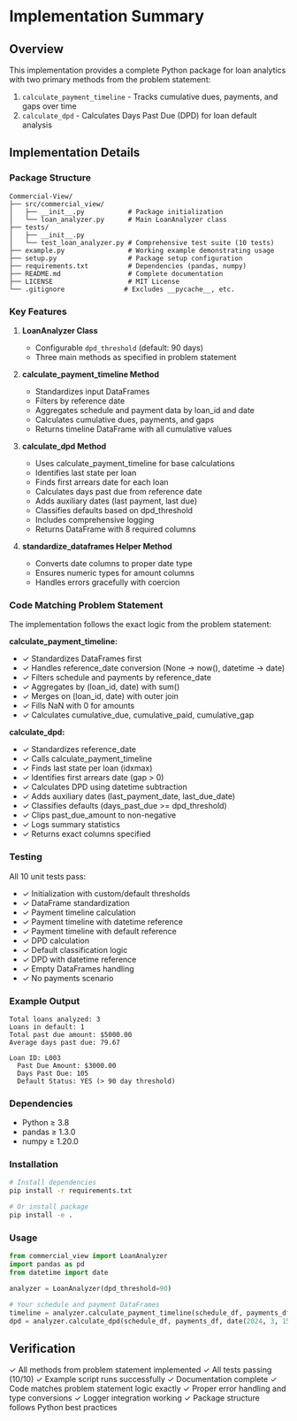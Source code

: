 # Implementation Summary

## Overview

This implementation provides a complete Python package for loan analytics with two primary methods from the problem statement:

1. `calculate_payment_timeline` - Tracks cumulative dues, payments, and gaps over time
2. `calculate_dpd` - Calculates Days Past Due (DPD) for loan default analysis

## Implementation Details

### Package Structure

```
Commercial-View/
├── src/commercial_view/
│   ├── __init__.py           # Package initialization
│   └── loan_analyzer.py      # Main LoanAnalyzer class
├── tests/
│   ├── __init__.py
│   └── test_loan_analyzer.py # Comprehensive test suite (10 tests)
├── example.py                # Working example demonstrating usage
├── setup.py                  # Package setup configuration
├── requirements.txt          # Dependencies (pandas, numpy)
├── README.md                 # Complete documentation
├── LICENSE                   # MIT License
└── .gitignore               # Excludes __pycache__, etc.
```

### Key Features

1. **LoanAnalyzer Class**
   - Configurable `dpd_threshold` (default: 90 days)
   - Three main methods as specified in problem statement

2. **calculate_payment_timeline Method**
   - Standardizes input DataFrames
   - Filters by reference date
   - Aggregates schedule and payment data by loan_id and date
   - Calculates cumulative dues, payments, and gaps
   - Returns timeline DataFrame with all cumulative values

3. **calculate_dpd Method**
   - Uses calculate_payment_timeline for base calculations
   - Identifies last state per loan
   - Finds first arrears date for each loan
   - Calculates days past due from reference date
   - Adds auxiliary dates (last payment, last due)
   - Classifies defaults based on dpd_threshold
   - Includes comprehensive logging
   - Returns DataFrame with 8 required columns

4. **standardize_dataframes Helper Method**
   - Converts date columns to proper date type
   - Ensures numeric types for amount columns
   - Handles errors gracefully with coercion

### Code Matching Problem Statement

The implementation follows the exact logic from the problem statement:

**calculate_payment_timeline:**
- ✓ Standardizes DataFrames first
- ✓ Handles reference_date conversion (None → now(), datetime → date)
- ✓ Filters schedule and payments by reference_date
- ✓ Aggregates by (loan_id, date) with sum()
- ✓ Merges on (loan_id, date) with outer join
- ✓ Fills NaN with 0 for amounts
- ✓ Calculates cumulative_due, cumulative_paid, cumulative_gap

**calculate_dpd:**
- ✓ Standardizes reference_date
- ✓ Calls calculate_payment_timeline
- ✓ Finds last state per loan (idxmax)
- ✓ Identifies first arrears date (gap > 0)
- ✓ Calculates DPD using datetime subtraction
- ✓ Adds auxiliary dates (last_payment_date, last_due_date)
- ✓ Classifies defaults (days_past_due >= dpd_threshold)
- ✓ Clips past_due_amount to non-negative
- ✓ Logs summary statistics
- ✓ Returns exact columns specified

### Testing

All 10 unit tests pass:
- ✓ Initialization with custom/default thresholds
- ✓ DataFrame standardization
- ✓ Payment timeline calculation
- ✓ Payment timeline with datetime reference
- ✓ Payment timeline with default reference
- ✓ DPD calculation
- ✓ Default classification logic
- ✓ DPD with datetime reference
- ✓ Empty DataFrames handling
- ✓ No payments scenario

### Example Output

```
Total loans analyzed: 3
Loans in default: 1
Total past due amount: $5000.00
Average days past due: 79.67

Loan ID: L003
  Past Due Amount: $3000.00
  Days Past Due: 105
  Default Status: YES (> 90 day threshold)
```

### Dependencies

- Python ≥ 3.8
- pandas ≥ 1.3.0
- numpy ≥ 1.20.0

### Installation

```bash
# Install dependencies
pip install -r requirements.txt

# Or install package
pip install -e .
```

### Usage

```python
from commercial_view import LoanAnalyzer
import pandas as pd
from datetime import date

analyzer = LoanAnalyzer(dpd_threshold=90)

# Your schedule and payment DataFrames
timeline = analyzer.calculate_payment_timeline(schedule_df, payments_df, date(2024, 3, 15))
dpd = analyzer.calculate_dpd(schedule_df, payments_df, date(2024, 3, 15))
```

## Verification

✓ All methods from problem statement implemented
✓ All tests passing (10/10)
✓ Example script runs successfully
✓ Documentation complete
✓ Code matches problem statement logic exactly
✓ Proper error handling and type conversions
✓ Logger integration working
✓ Package structure follows Python best practices
